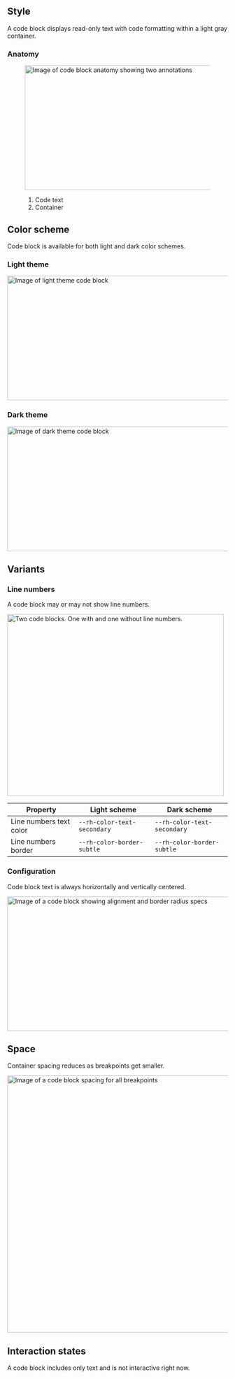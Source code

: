 ## Style

A code block displays read-only text with code formatting within a light gray 
container.

### Anatomy

<figure>
  <uxdot-example width-adjustment="870px">
    <img src="../code-block-anatomy.png"
         alt="Image of code block anatomy showing two annotations"
         width="872"
         height="285">
  </uxdot-example>
  <figcaption>
    <ol>
      <li>Code text</li>
      <li>Container</li>
    </ol>
  </figcaption>
</figure>

## Color scheme
<a id="theme"></a>

Code block is available for both light and dark color schemes.

### Light theme

<uxdot-example color-palette="lightest" width-adjustment="872px">
  <img src="../code-block-theme-light.png"
       alt="Image of light theme code block"
       width="872"
       height="285">
</uxdot-example>


### Dark theme

<uxdot-example color-palette="darkest" width-adjustment="872px">
  <img src="../code-block-theme-dark.png"
       alt="Image of dark theme code block"
       width="872"
       height="285">
</uxdot-example>

## Variants

### Line numbers

A code block may or may not show line numbers.

<uxdot-example width-adjustment="495px">
  <img src="../code-block-style-variants-line-numbers.svg"
       alt="Two code blocks. One with and one without line numbers."
       width="495"
       height="416">
</uxdot-example>

<rh-table>

| Property                | Light scheme                | Dark scheme                 |
|-------------------------|-----------------------------|-----------------------------|
| Line numbers text color | `--rh-color-text-secondary` | `--rh-color-text-secondary` |
| Line numbers border     | `--rh-color-border-subtle`  | `--rh-color-border-subtle`  |

</rh-table>

### Configuration

Code block text is always horizontally and vertically centered.

<uxdot-example color-palette="lightest" width-adjustment="872px">
  <img src="../code-block-configuration.png"
       alt="Image of a code block showing alignment and border radius specs"
       width="872"
       height="307">
</uxdot-example>

## Space

Container spacing reduces as breakpoints get smaller.

<uxdot-example color-palette="lightest" width-adjustment="872px">
  <img src="../code-block-space.png"
       alt="Image of a code block spacing for all breakpoints"
       width="872"
       height="588">
</uxdot-example>

<uxdot-spacer-tokens-table tokens="lg, xl"></uxdot-spacer-tokens-table>

## Interaction states
A code block includes only text and is not interactive right now.

